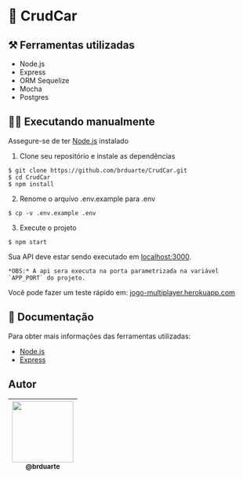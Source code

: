 # 🚗 CrudCar

## ⚒️ Ferramentas utilizadas 
  
  - Node.js
  - Express
  - ORM Sequelize 
  - Mocha
  - Postgres 

## 👨‍💻 Executando manualmente

Assegure-se de ter [Node.js](http://nodejs.org/) instalado

1. Clone seu repositório e instale as dependências  

```console
$ git clone https://github.com/brduarte/CrudCar.git 
$ cd CrudCar
$ npm install
```

2. Renome o arquivo .env.example para .env
```console
$ cp -v .env.example .env
```
3. Execute o projeto
```console
$ npm start
```

Sua API deve estar sendo executado em [localhost:3000](http://localhost:3000/).

    *OBS:* A api sera executa na porta parametrizada na variável `APP_PORT` do projeto.

Você pode fazer um teste rápido em: [jogo-multiplayer.herokuapp.com](https://jogo-multiplayer.herokuapp.com/)

## 📝 Documentação 

Para obter mais informações das ferramentas utilizadas:

- [Node.js](https://nodejs.org/en/docs/)
- [Express](https://expressjs.com/pt-br/)

## Autor

| [<img width="125px" src="https://avatars2.githubusercontent.com/u/29002558?v=4"><br><sub>@brduarte</sub>](https://github.com/brduarte)|
| :---: |
